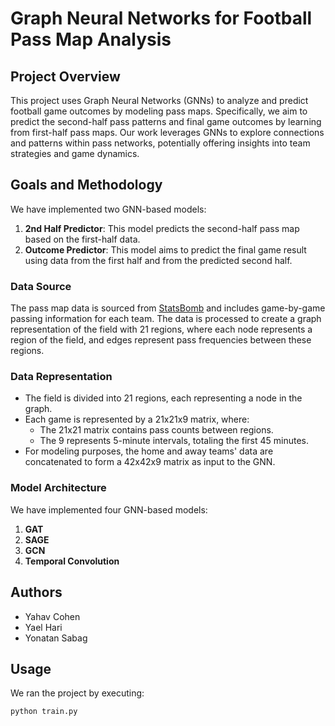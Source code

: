 # Graph Neural Networks for Football Pass Map Analysis

## Project Overview

This project uses Graph Neural Networks (GNNs) to analyze and predict football game outcomes by modeling pass maps. Specifically, we aim to predict the second-half pass patterns and final game outcomes by learning from first-half pass maps. Our work leverages GNNs to explore connections and patterns within pass networks, potentially offering insights into team strategies and game dynamics.

## Goals and Methodology

We have implemented two GNN-based models:

1. **2nd Half Predictor**: This model predicts the second-half pass map based on the first-half data.
2. **Outcome Predictor**: This model aims to predict the final game result using data from the first half and from the predicted second half.

### Data Source

The pass map data is sourced from [StatsBomb](https://statsbomb.com/) and includes game-by-game passing information for each team. The data is processed to create a graph representation of the field with 21 regions, where each node represents a region of the field, and edges represent pass frequencies between these regions.

### Data Representation

- The field is divided into 21 regions, each representing a node in the graph.
- Each game is represented by a 21x21x9 matrix, where:
  - The 21x21 matrix contains pass counts between regions.
  - The 9 represents 5-minute intervals, totaling the first 45 minutes.
- For modeling purposes, the home and away teams' data are concatenated to form a 42x42x9 matrix as input to the GNN.

### Model Architecture
We have implemented four GNN-based models:

1. **GAT**
2. **SAGE**
3. **GCN**
4. **Temporal Convolution**

## Authors
- Yahav Cohen
- Yael Hari
- Yonatan Sabag

## Usage
We ran the project by executing:

```bash
python train.py
